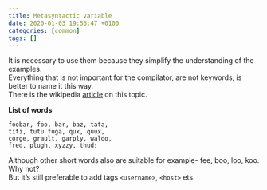 ```yaml
---
title: Metasyntactic variable
date: 2020-01-03 19:56:47 +0100
categories: [common]
tags: []
---
```


It is necessary to use them because they simplify the understanding of the examples.  
Everything that is not important for the compilator, are not keywords, is better to name it this way.    
There is  the wikipedia [article] on this topic.  

**List of words**
```
foobar, foo, bar, baz, tata,   
titi, tutu fuga, qux, quux,   
corge, grault, garply, waldo,  
fred, plugh, xyzzy, thud;
```
Although other short words also are suitable for example- fee, boo, loo, koo. Why not?  
But it’s still preferable to add tags `<username>`, `<host>` ets.  

[article]:https://en.wikipedia.org/wiki/Metasyntactic_variable  

